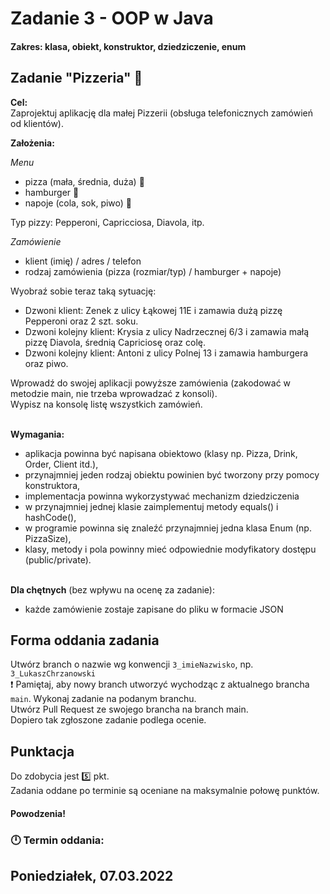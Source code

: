 # Zadanie 3 - OOP w Java
#### Zakres: klasa, obiekt, konstruktor, dziedziczenie, enum


## Zadanie "Pizzeria" :pizza: 

**Cel:**  
Zaprojektuj aplikację dla małej Pizzerii (obsługa telefonicznych zamówień od klientów).

**Założenia:**  

_Menu_
- pizza (mała, średnia, duża) :pizza:
- hamburger :hamburger:
- napoje (cola, sok, piwo) :beer:

Typ pizzy: Pepperoni, Capricciosa, Diavola, itp.

_Zamówienie_
- klient (imię) / adres / telefon
- rodzaj zamówienia (pizza (rozmiar/typ) / hamburger + napoje)
  

Wyobraź sobie teraz taką sytuację:  
- Dzwoni klient: Zenek z ulicy Łąkowej 11E i zamawia dużą pizzę Pepperoni oraz 2 szt. soku.
- Dzwoni kolejny klient: Krysia z ulicy Nadrzecznej 6/3 i zamawia małą pizzę Diavola, średnią Capriciosę oraz colę.
- Dzwoni kolejny klient: Antoni z ulicy Polnej 13 i zamawia hamburgera oraz piwo.


Wprowadź do swojej aplikacji powyższe zamówienia (zakodować w metodzie main, nie trzeba wprowadzać z konsoli).  
Wypisz na konsolę listę wszystkich zamówień.  
   

**Wymagania:**
- aplikacja powinna być napisana obiektowo (klasy np. Pizza, Drink, Order, Client itd.),
- przynajmniej jeden rodzaj obiektu powinien być tworzony przy pomocy konstruktora,
- implementacja powinna wykorzystywać mechanizm dziedziczenia
- w przynajmniej jednej klasie zaimplementuj metody equals() i hashCode(),
- w programie powinna się znaleźć przynajmniej jedna klasa Enum (np. PizzaSize),
- klasy, metody i pola powinny mieć odpowiednie modyfikatory dostępu (public/private).  
   

**Dla chętnych** (bez wpływu na ocenę za zadanie):  
- każde zamówienie zostaje zapisane do pliku w formacie JSON


## Forma oddania zadania
Utwórz branch o nazwie wg konwencji `3_imieNazwisko`, np. `3_LukaszChrzanowski`  
:exclamation: Pamiętaj, aby nowy branch utworzyć wychodząc z aktualnego brancha `main`.
Wykonaj zadanie na podanym branchu.  
Utwórz Pull Request ze swojego brancha na branch main.  
Dopiero tak zgłoszone zadanie podlega ocenie.


## Punktacja

Do zdobycia jest :five: pkt.  
Zadania oddane po terminie są oceniane na maksymalnie połowę punktów.

#### Powodzenia!

### :clock12: Termin oddania:
## Poniedziałek, 07.03.2022
